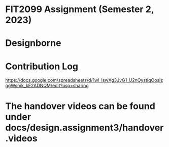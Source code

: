 # FIT2099 Assignment (Semester 2, 2023)

# Designborne
# Contribution Log 
https://docs.google.com/spreadsheets/d/1wl_lswXg3JvG1_U2nQystIqOosizggWsmk_kE2ADNQM/edit?usp=sharing

# The handover videos can be found under docs/design.assignment3/handover.videos